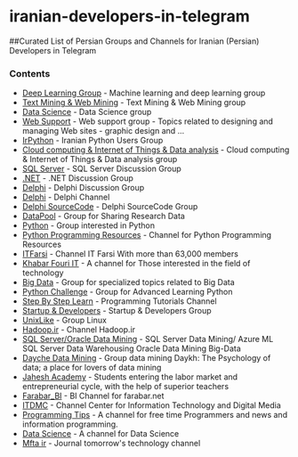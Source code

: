 # iranian-developers-in-telegram
##Curated List of Persian Groups and Channels for Iranian (Persian) Developers in Telegram
### Contents
 - [Deep Learning Group](https://telegram.me/joinchat/Ba_oHz3_zWPo9CzLKoquvw) - Machine learning and deep learning group
 - [Text Mining & Web Mining](https://telegram.me/joinchat/BCuwFj7gB2aeH_76bNz5dQ) - Text Mining & Web Mining group
 - [Data Science](https://telegram.me/joinchat/CVZpEj0EaiNQ47bY-4ko5g) - Data Science group
 - [Web Support](https://telegram.me/joinchat/Amapzzu5N7KU9l8i9biQVw) - Web support group - Topics related to designing and managing Web sites - graphic design and ...
 - [IrPython](https://telegram.me/joinchat/BFAsrj2D5okEHzEZfhuTpw) - Iranian Python Users Group
 - [Cloud computing & Internet of Things & Data analysis](https://telegram.me/joinchat/Dgpq2T9U20xQA_mIryMTgQ) - Cloud computing & Internet of Things & Data analysis group
 - [SQL Server](https://telegram.me/joinchat/BTQQtzy50j-IxIAOKHWwVg) - SQL Server Discussion Group 
 - [.NET](https://telegram.me/joinchat/AjZjNTzwymqmrz9HY2BCzw) - .NET Discussion Group
 - [Delphi](https://telegram.me/joinchat/Bia5cD6E3fj8di6UgAxvSw) - Delphi Discussion Group
 - [Delphi](https://telegram.me/Embarcadero_Delphi) - Delphi Channel 
 - [Delphi SourceCode](https://telegram.me/joinchat/Bvjv_j9Ra3U6gQFk9Ek2Lw) - Delphi SourceCode Group
 - [DataPool](https://telegram.me/joinchat/BEtl7zy6mdKn6qOsgGYMfg) - Group for Sharing Research Data
 - [Python](https://telegram.me/joinchat/BR1mSTwSfWdmkxmyF4Gpig) - Group interested in Python
 - [Python Programming Resources](https://telegram.me/pythony) - Channel for Python Programming Resources
 - [ITFarsi](https://telegram.me/ITFarsi) - Channel IT Farsi With more than 63,000 members
 - [Khabar Fouri IT](https://telegram.me/Khabar_Fouri_IT) - A channel for Those interested in the field of technology
 - [Big Data](https://telegram.me/joinchat/A7SgeDuzptdo9zhyJV7MVA) - Group for specialized topics related to Big Data
 - [Python Challenge](https://telegram.me/pythonchallenge) - Group for Advanced Learning Python
 - [Step By Step Learn](https://telegram.me/stepbysteplearn) - Programming Tutorials Channel
 - [Startup & Developers](https://telegram.me/joinchat/Cp3i8T4nWz-mlpCNbtRXmw) - Startup & Developers Group
 - [UnixLike](https://telegram.me/joinchat/CXY-8UBLZqxDL96KpNx4aA) - Group Linux
 - [Hadoop.ir](https://telegram.me/hadoop) - Channel Hadoop.ir 
 - [SQL Server/Oracle Data Mining](https://telegram.me/SQL_DataMining) - SQL Server Data Mining/ Azure ML SQL Server Data Warehousing Oracle Data Mining Big-Data
 - [Dayche Data Mining](https://telegram.me/Dayche) - Group data mining Daykh: The Psychology of data; a place for lovers of data mining
 - [Jahesh Academy](https://telegram.me/jaheshacademy) - Students entering the labor market and entrepreneurial cycle, with the help of superior teachers
 - [Farabar_BI](https://telegram.me/Farabar_BI) - BI Channel for farabar.net 
 - [ITDMC](https://telegram.me/itdmc) - Channel Center for Information Technology and Digital Media
 - [Programming Tips](https://telegram.me/programming_tips) - A channel for free time Programmers and news and information programming.
 - [Data Science](https://telegram.me/dataanalysis) - A channel for Data Science
 - [Mfta ir](https://telegram.me/mfta_ir) - Journal tomorrow's technology channel
 
